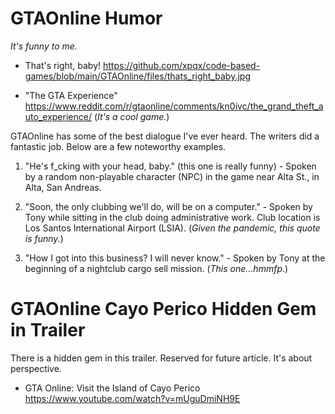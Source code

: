 # GTAOnline Humor

 *It's funny to me.*


- That's right, baby! https://github.com/xpqx/code-based-games/blob/main/GTAOnline/files/thats_right_baby.jpg


- "The GTA Experience" https://www.reddit.com/r/gtaonline/comments/kn0ivc/the_grand_theft_auto_experience/ (*It's a cool game.*)


GTAOnline has some of the best dialogue I've ever heard. The writers did a fantastic job.
Below are a few noteworthy examples.


1. "He's f_cking with your head, baby." (this one is really funny) - Spoken by a random non-playable character (NPC) in the game near Alta St., in Alta, San Andreas.

2. "Soon, the only clubbing we'll do, will be on a computer." - Spoken by Tony while sitting in the club doing administrative work. Club location is Los Santos International Airport (LSIA). (*Given the pandemic, this quote is funny.*)

3. "How I got into this business? I will never know." - Spoken by Tony at the beginning of a nightclub cargo sell mission. (*This one...hmmfp.*)


# GTAOnline Cayo Perico Hidden Gem in Trailer

There is a hidden gem in this trailer. Reserved for future article. It's about perspective. 

- GTA Online: Visit the Island of Cayo Perico https://www.youtube.com/watch?v=mUguDmiNH9E 
